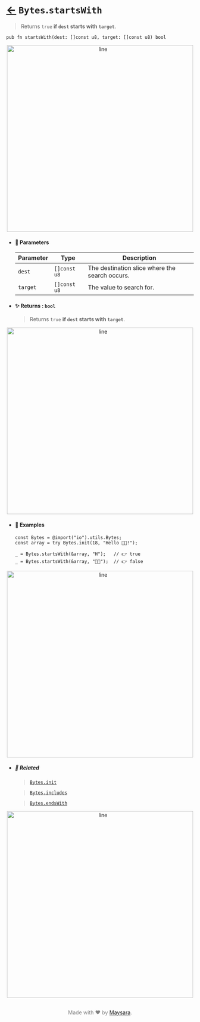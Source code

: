# [←](../Bytes.md) `Bytes`.`startsWith`

> Returns `true` **if `dest` starts with `target`**.

```zig
pub fn startsWith(dest: []const u8, target: []const u8) bool
```

<div align="center">
<img src="https://raw.githubusercontent.com/maysara-elshewehy/io-bench/refs/heads/main/dist/img/md/line.png" alt="line" style="width:500px;"/>
</div>

- #### 🧩 Parameters

    | Parameter | Type         | Description                             |
    | --------- | ------------ | --------------------------------------- |
    | `dest`    | `[]const u8` | The destination slice where the search occurs. |
    | `target`  | `[]const u8` | The value to search for.      |

- #### ✨ Returns : `bool`

    > Returns `true` **if `dest` starts with `target`**.

<div align="center">
<img src="https://raw.githubusercontent.com/maysara-elshewehy/io-bench/refs/heads/main/dist/img/md/line.png" alt="line" style="width:500px;"/>
</div>

- #### 🧪 Examples

    ```zig
    const Bytes = @import("io").utils.Bytes;
    const array = try Bytes.init(18, "Hello 👨‍🏭!");
    ```

    ```zig
    _ = Bytes.startsWith(&array, "H");   // 👉 true
    _ = Bytes.startsWith(&array, "👨‍🏭");  // 👉 false
    ```

<div align="center">
<img src="https://raw.githubusercontent.com/maysara-elshewehy/io-bench/refs/heads/main/dist/img/md/line.png" alt="line" style="width:500px;"/>
</div>

- ##### 🔗 Related

  > [`Bytes.init`](./init.md)

  > [`Bytes.includes`](./includes.md)

  > [`Bytes.endsWith`](./endsWith.md)


<div align="center">
<img src="https://raw.githubusercontent.com/maysara-elshewehy/io-bench/refs/heads/main/dist/img/md/line.png" alt="line" style="width:500px;"/>
</div>

<p align="center" style="color:grey;"><br />Made with ❤️ by <a href="http://github.com/maysara-elshewehy" target="blank">Maysara</a>.</p>